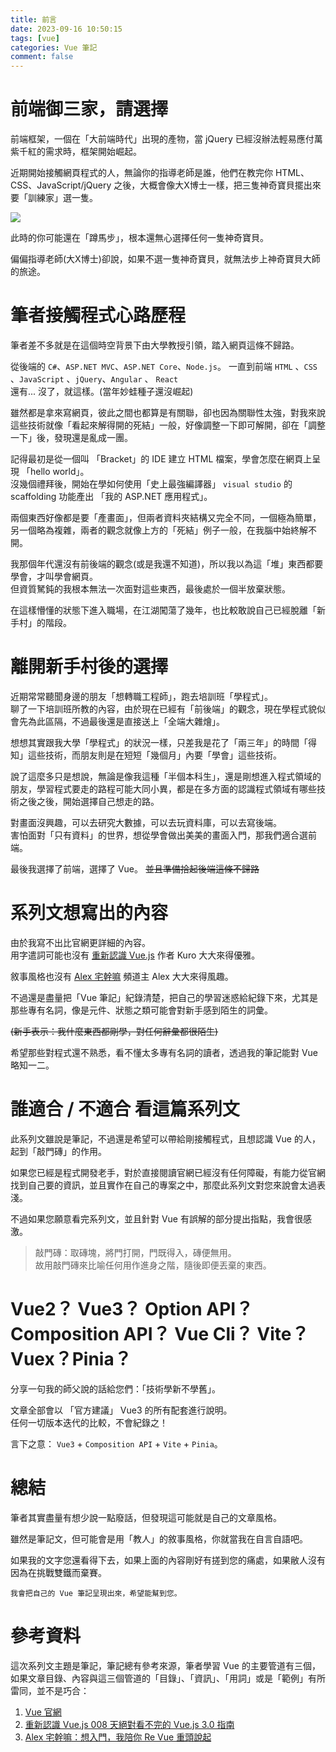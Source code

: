 ```yaml
---
title: 前言
date: 2023-09-16 10:50:15
tags: [vue]
categories: Vue 筆記
comment: false
---
```


# 前端御三家，請選擇
前端框架，一個在「大前端時代」出現的產物，當 jQuery 已經沒辦法輕易應付萬紫千紅的需求時，框架開始崛起。

近期開始接觸網頁程式的人，無論你的指導老師是誰，他們在教完你 HTML、CSS、JavaScript/jQuery 之後，大概會像大X博士一樣，把三隻神奇寶貝擺出來要「訓練家」選一隻。

![](https://i.imgur.com/A4TffMC.jpg)

此時的你可能還在「蹲馬步」，根本還無心選擇任何一隻神奇寶貝。

偏偏指導老師(大X博士)卻說，如果不選一隻神奇寶貝，就無法步上神奇寶貝大師的旅途。

# 筆者接觸程式心路歷程
筆者差不多就是在這個時空背景下由大學教授引領，踏入網頁這條不歸路。

從後端的 `C#`、`ASP.NET MVC`、`ASP.NET Core`、`Node.js`。
一直到前端 `HTML` 、`CSS` 、`JavaScript` 、`jQuery`、`Angular` 、 `React`  
還有... 沒了，就這樣。(當年妙蛙種子還沒崛起)

雖然都是拿來寫網頁，彼此之間也都算是有關聯，卻也因為關聯性太強，對我來說這些技術就像「看起來解得開的死結」一般，好像調整一下即可解開，卻在「調整一下」後，發現還是亂成一團。

記得最初是從一個叫 「Bracket」的 IDE 建立 HTML 檔案，學會怎麼在網頁上呈現 「hello world」。  
沒幾個禮拜後，開始在學如何使用「史上最強編譯器」 `visual studio` 的 scaffolding 功能產出 「我的 ASP.NET 應用程式」。  

兩個東西好像都是要「產畫面」，但兩者資料夾結構又完全不同，一個極為簡單，另一個略為複雜，兩者的觀念就像上方的「死結」例子一般，在我腦中始終解不開。

我那個年代還沒有前後端的觀念(或是我還不知道)，所以我以為這「堆」東西都要學會，才叫學會網頁。  
但資質駑鈍的我根本無法一次面對這些東西，最後處於一個半放棄狀態。

在這樣懵懂的狀態下進入職場，在江湖闖蕩了幾年，也比較敢說自己已經脫離「新手村」的階段。

# 離開新手村後的選擇
近期常常聽聞身邊的朋友「想轉職工程師」，跑去培訓班「學程式」。  
聊了一下培訓班所教的內容，由於現在已經有「前後端」的觀念，現在學程式貌似會先為此區隔，不過最後還是直接送上「全端大雜燴」。  

想想其實跟我大學「學程式」的狀況一樣，只差我是花了「兩三年」的時間「得知」這些技術，而朋友則是在短短「幾個月」內要「學會」這些技術。

說了這麼多只是想說，無論是像我這種「半個本科生」，還是剛想進入程式領域的朋友，學習程式要走的路程可能大同小異，都是在多方面的認識程式領域有哪些技術之後之後，開始選擇自己想走的路。  

對畫面沒興趣，可以去研究大數據，可以去玩資料庫，可以去寫後端。  
害怕面對「只有資料」的世界，想從學會做出美美的畫面入門，那我們適合選前端。

最後我選擇了前端，選擇了 Vue。 ~~並且準備拾起後端這條不歸路~~

# 系列文想寫出的內容
由於我寫不出比官網更詳細的內容。  
用字遣詞可能也沒有 [重新認識 Vue.js](https://book.vue.tw/) 作者 Kuro 大大來得優雅。

敘事風格也沒有 [Alex 宅幹嘛](https://www.youtube.com/@AlexOtakuWhat) 頻道主 Alex 大大來得風趣。

不過還是盡量把「Vue 筆記」紀錄清楚，把自己的學習迷惑給紀錄下來，尤其是那些專有名詞，像是元件、狀態之類可能會對新手感到陌生的詞彙。

~~(新手表示：我什麼東西都剛學，對任何辭彙都很陌生)~~


希望那些對程式還不熟悉，看不懂太多專有名詞的讀者，透過我的筆記能對 Vue 略知一二。

# 誰適合 / 不適合 看這篇系列文
此系列文雖說是筆記，不過還是希望可以帶給剛接觸程式，且想認識 Vue 的人，起到「敲門磚」的作用。

如果您已經是程式開發老手，對於直接閱讀官網已經沒有任何障礙，有能力從官網找到自己要的資訊，並且實作在自己的專案之中，那麼此系列文對您來說會太過表淺。   

不過如果您願意看完系列文，並且針對 Vue 有誤解的部分提出指點，我會很感激。


> 敲門磚：取磚塊，將門打開，門既得入，磚便無用。  
> 故用敲門磚來比喻任何用作進身之階，隨後即便丟棄的東西。

# Vue2？ Vue3？ Option API？ Composition API？ Vue Cli？ Vite？ Vuex？Pinia？

分享一句我的師父說的話給您們：「技術學新不學舊」。

文章全部會以 「官方建議」 Vue3 的所有配套進行說明。  
任何一切版本迭代的比較，不會紀錄之！

言下之意： `Vue3` + `Composition API` + `Vite` + `Pinia`。


# 總結
筆者其實盡量有想少說一點廢話，但發現這可能就是自己的文章風格。  

雖然是筆記文，但可能會是用「教人」的敘事風格，你就當我在自言自語吧。


如果我的文字您還看得下去，如果上面的內容剛好有搓到您的痛處，如果敝人沒有因為在挑戰雙鐵而棄賽。  

~~~
我會把自己的 Vue 筆記呈現出來，希望能幫到您。
~~~
# 參考資料
這次系列文主題是筆記，筆記總有參考來源，筆者學習 Vue 的主要管道有三個，如果文章目錄、內容與這三個管道的「目錄」、「資訊」、「用詞」或是「範例」有所雷同，並不是巧合：

1. [Vue 官網](https://cn.vuejs.org/)
2. [重新認識 Vue.js 008 天絕對看不完的 Vue.js 3.0 指南](https://book.vue.tw/)
3. [Alex 宅幹嘛：想入門，我陪你 Re Vue 重頭說起](https://www.youtube.com/watch?v=74SXDct_E7k&list=PLEfh-m_KG4dapPjoPvWX0c8JCK6-mIvGr)